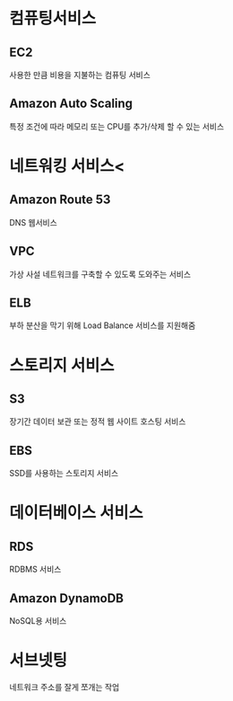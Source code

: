 # 컴퓨팅서비스

## EC2
사용한 만큼 비용을 지불하는 컴퓨팅 서비스

## Amazon Auto Scaling
특정 조건에 따라 메모리 또는 CPU를 추가/삭제 할 수 있는 서비스

# 네트워킹 서비스<
## Amazon Route 53
DNS 웹서비스

## VPC
가상 사설 네트워크를 구축할 수 있도록 도와주는 서비스

## ELB
부하 분산을 막기 위해 Load Balance 서비스를 지원해줌

# 스토리지 서비스
## S3
장기간 데이터 보관 또는 정적 웹 사이트 호스팅 서비스

## EBS
SSD를 사용하는 스토리지 서비스

# 데이터베이스 서비스
## RDS
RDBMS 서비스

## Amazon DynamoDB
NoSQL용 서비스

# 서브넷팅
네트워크 주소를 잘게 쪼개는 작업